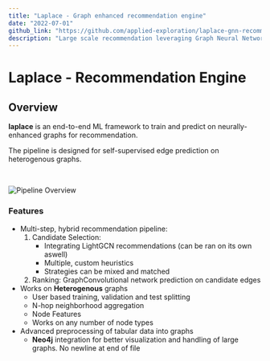 ```yaml
---
title: "Laplace - Graph enhanced recommendation engine"
date: "2022-07-01"
github_link: "https://github.com/applied-exploration/laplace-gnn-recommendation"
description: "Large scale recommendation leveraging Graph Neural Networks."
---
```


# Laplace - Recommendation Engine


## Overview

**laplace** is an end-to-end ML framework to train and predict on neurally-enhanced graphs for recommendation. 

The pipeline is designed for self-supervised edge prediction on heterogenous graphs. 

<br>

![Pipeline Overview](/assets/images/pipeline_overview.png)

### Features

- Multi-step, hybrid recommendation pipeline:
  1. Candidate Selection:
     - Integrating LightGCN recommendations (can be ran on its own aswell)
     - Multiple, custom heuristics
     - Strategies can be mixed and matched
  2. Ranking: GraphConvolutional network prediction on candidate edges
- Works on **Heterogenous** graphs
  - User based training, validation and test splitting
  - N-hop neighborhood aggregation
  - Node Features 
  - Works on any number of node types
- Advanced preprocessing of tabular data into graphs
  - **Neo4j** integration for better visualization and handling of large graphs.
 No newline at end of file
